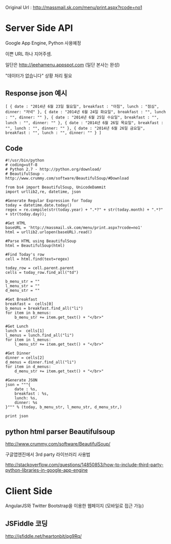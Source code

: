 Original Url : http://massmail.sk.com/menu/print.aspx?rcode=no1

# Server Side API

Google App Engine, Python 사용예정

이쁜 URL 하나 지어주셈.

일단은 http://jeehamenu.appspot.com (일단 본사는 완성)

"데이터가 없습니다" 상황 처리 필요


## Response json 예시

```
[ { date : "2014년 6월 23일 월요일", breakfast : "아침", lunch : "점심", dinner: "저녁" }, { date : "2014년 6월 24일 화요일", breakfast : "", lunch : "", dinner: "" }, { date : "2014년 6월 25일 수요일", breakfast : "", lunch : "", dinner: "" }, { date : "2014년 6월 26일 목요일", breakfast : "", lunch : "", dinner: "" }, { date : "2014년 6월 26일 금요일", breakfast : "", lunch : "", dinner: "" } ]
```

## Code
```
#!/usr/bin/python
# coding=utf-8
# Python 2.7 - http://python.org/download/
# BeautifulSoup - http://www.crummy.com/software/BeautifulSoup/#Download

from bs4 import BeautifulSoup, UnicodeDammit
import urllib2,re, datetime, json

#Generate Regular Expression for Today
today = datetime.date.today()
regex = re.compile(str(today.year) + ".*?" + str(today.month) + ".*?" + str(today.day));

#Get HTML
baseURL = 'http://massmail.sk.com/menu/print.aspx?rcode=no1'
html = urllib2.urlopen(baseURL).read()

#Parse HTML using BeautifulSoup
html = BeautifulSoup(html)

#Find Today's row
cell = html.find(text=regex)

today_row = cell.parent.parent
cells = today_row.find_all("td")

b_menu_str = ""
l_menu_str = ""
d_menu_str = ""

#Get Breakfast
breakfast =  cells[0]
b_menus = breakfast.find_all("li")
for item in b_menus:
    b_menu_str += item.get_text() + "</br>"

#Get Lunch
lunch =  cells[1]
l_menus = lunch.find_all("li")
for item in l_menus:
    l_menu_str += item.get_text() + "</br>"

#Get Dinner
dinner = cells[2]
d_menus = dinner.find_all("li")
for item in d_menus:
    d_menu_str += item.get_text() + "</br>"

#Generate JSON
json = """{
    date : %s,
	breakfast : %s,
	lunch: %s,
	dinner: %s
}""" % (today, b_menu_str, l_menu_str, d_menu_str,)

print json

```

## python html parser Beautifulsoup

http://www.crummy.com/software/BeautifulSoup/

구글앱엔진에서 3rd party 라이브러리 사용법

http://stackoverflow.com/questions/14850853/how-to-include-third-party-python-libraries-in-google-app-engine


# Client Side

AngularJS와 Twitter Bootstrap을 이용한 웹페이지 (모바일로 접근 가능)

## JSFiddle 코딩

http://jsfiddle.net/heartonbit/pg9Rq/